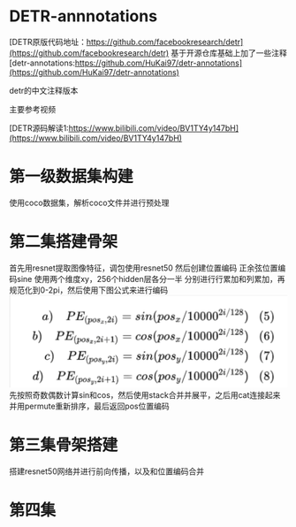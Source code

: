 # DETR-annnotations
[DETR原版代码地址：https://github.com/facebookresearch/detr](https://github.com/facebookresearch/detr)
基于开源仓库基础上加了一些注释 [detr-annotations:https://github.com/HuKai97/detr-annotations](https://github.com/HuKai97/detr-annotations)

detr的中文注释版本

主要参考视频

[DETR源码解读1:https://www.bilibili.com/video/BV1TY4y147bH](https://www.bilibili.com/video/BV1TY4y147bH)
# 第一级数据集构建
使用coco数据集，解析coco文件并进行预处理
# 第二集搭建骨架
首先用resnet提取图像特征，调包使用resnet50
然后创建位置编码
正余弦位置编码sine
使用两个维度xy，256个hidden层各分一半
分别进行行累加和列累加，再规范化到0-2pi，然后使用下图公式来进行编码
![image](image/1.png)
先按照奇数偶数计算sin和cos，然后使用stack合并并展平，之后用cat连接起来并用permute重新排序，最后返回pos位置编码

# 第三集骨架搭建
搭建resnet50网络并进行前向传播，以及和位置编码合并

# 第四集